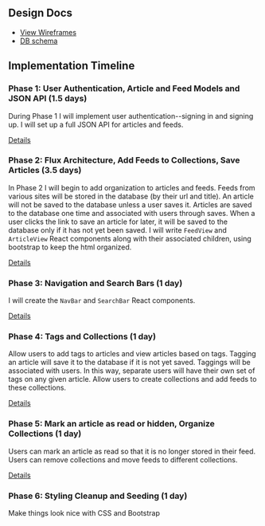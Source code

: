 ## Design Docs
* [View Wireframes][view]
* [DB schema][schema]

[view]: ./docs/views.md
[schema]: ./docs/schema.md

## Implementation Timeline

### Phase 1: User Authentication, Article and Feed Models and JSON API (1.5 days)

During Phase 1 I will implement user authentication--signing in and signing up.
I will set up a full JSON API for articles and feeds.

[Details][phase-one]

### Phase 2: Flux Architecture, Add Feeds to Collections, Save Articles (3.5 days)

In Phase 2 I will begin to add organization to articles and feeds. Feeds from
various sites will be stored in the database (by their url and title). An article will not be saved to the database unless a user saves it. Articles are saved to the
database one time and associated with users through saves. When a user clicks
the link to save an article for later, it will be saved to the database only
if it has not yet been saved. I will write `FeedView` and `ArticleView` React
components along with their associated children, using bootstrap to keep the html
organized.

[Details][phase-two]

### Phase 3: Navigation and Search Bars (1 day)

I will create the `NavBar` and `SearchBar` React components.

[Details][phase-three]

### Phase 4: Tags and Collections (1 day)

Allow users to add tags to articles and view articles based on tags. Tagging an article will
save it to the database if it is not yet saved. Taggings will be associated with users.
In this way, separate users will have their own set of tags on any
given article. Allow users to create collections and add feeds to these collections.

[Details][phase-four]

### Phase 5: Mark an article as read or hidden, Organize Collections (1 day)

Users can mark an article as read so that it is no longer stored in their feed.
Users can remove collections and move feeds to different collections.

[Details][phase-five]

### Phase 6: Styling Cleanup and Seeding (1 day)

Make things look nice with CSS and Bootstrap



[phase-one]: ./docs/phases/phase1.md
[phase-two]: ./docs/phases/phase2.md
[phase-three]: ./docs/phases/phase3.md
[phase-four]: ./docs/phases/phase4.md
[phase-five]: ./docs/phases/phase5.md
